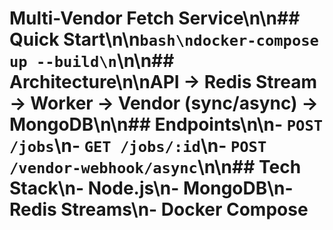# Multi-Vendor Fetch Service\n\n## Quick Start\n\n```bash\ndocker-compose up --build\n```\n\n## Architecture\n\nAPI -> Redis Stream -> Worker -> Vendor (sync/async) -> MongoDB\n\n## Endpoints\n\n- `POST /jobs`\n- `GET /jobs/:id`\n- `POST /vendor-webhook/async`\n\n## Tech Stack\n- Node.js\n- MongoDB\n- Redis Streams\n- Docker Compose
